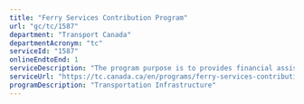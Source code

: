 ```yaml
---
title: "Ferry Services Contribution Program"
url: "gc/tc/1587"
department: "Transport Canada"
departmentAcronym: "tc"
serviceId: "1587"
onlineEndtoEnd: 1
serviceDescription: "The program purpose is to provides financial assistance to maintain three inter-provincial ferry services in Atlantic Canada and Eastern Quebec. More specifically, the contributions ensure service across the Northumberland Strait between Wood Islands, Prince Edward Island and Caribou, Nova Scotia operated by Northumberland Ferries Ltd.; the service between Cap-aux-Meules, Îles de la Madeleine, Quebec and Souris, Prince Edward Island operated by CTMA Traversier Ltée; and the service between Saint John, New Brunswick and Digby, Nova Scotia operated by Bay Ferries Ltd."
serviceUrl: "https://tc.canada.ca/en/programs/ferry-services-contribution-program"
programDescription: "Transportation Infrastructure"
---
```


